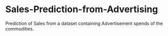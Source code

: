 # Sales-Prediction-from-Advertising
Prediction of Sales from a dataset containing Advertisement spends of the commodities.
